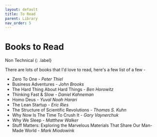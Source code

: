 ```yaml
---
layout: default
title: To Read
parent: Library
nav_order: 5
---
```


# Books to Read

Non Technical
{: .label}

There are lots of books that I'd love to read, here's a few list of a few -

- Zero To One - *Peter Thiel*
- Business Adventures - *John Brooks*
- The Hard Thing About Hard Things - *Ben Horowitz*
- Thinking Fast & Slow - *Daniel Kahneman*
- Homo Deus - *Yuval Noah Harari*
- The Lean Startup - *Eric Ries*
- The Structure of Scientific Revolutions - *Thomas S. Kuhn*
- Why Now Is The Time To Crush It - *Gary Vaynerchuk*
- Why We Sleep - *Matthew Walker*
- Stuff Matters: Exploring the Marvelous Materials That Share Our Man-Made World - *Mark Miodowink*
